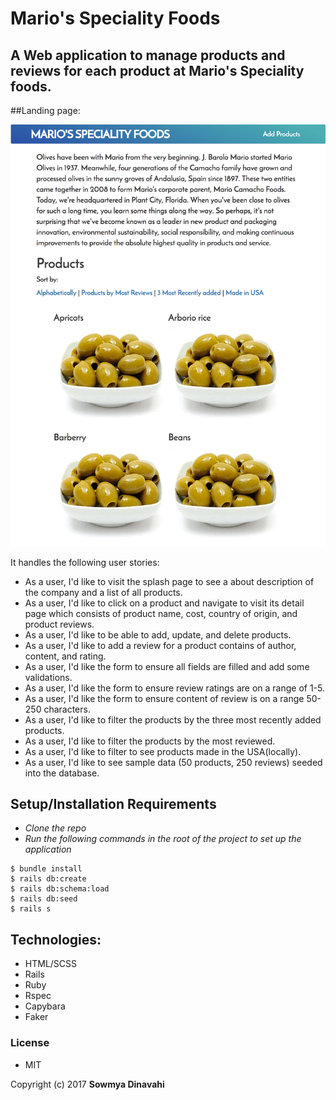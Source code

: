 # Mario's Speciality Foods

## A Web application to manage products and reviews for each product at Mario's Speciality foods.

##Landing page:

![screenshot](https://github.com/sowmyadsl/speciality-foods-rails/blob/master/app/assets/images/screenshot.png)

It handles the following user stories:

- As a user, I'd like to visit the splash page to see a about description of the company and a list of all products.
- As a user, I'd like to click on a product and navigate to visit its detail page which consists of product name, cost, country of origin, and product reviews.
- As a user, I'd like to be able to add, update, and delete products.
- As a user, I'd like to add a review for a product contains of author, content, and rating.
- As a user, I'd like the form to ensure all fields are filled and add some validations.
- As a user, I'd like the form to ensure review ratings are on a range of 1-5.
- As a user, I'd like the form to ensure content of review is on a range 50-250 characters.
- As a user, I'd like to filter the products by the three most recently added products.
- As a user, I'd like to filter the products by the most reviewed.
- As a user, I'd like to filter to see products made in the USA(locally).
- As a user, I'd like to see sample data (50 products, 250 reviews) seeded into the database.


## Setup/Installation Requirements

* _Clone the repo_
* _Run the following commands in the root of the project to set up the application_
```
$ bundle install
$ rails db:create
$ rails db:schema:load
$ rails db:seed
$ rails s
```

## Technologies:

* HTML/SCSS
* Rails
* Ruby
* Rspec
* Capybara
* Faker


### License

* MIT

Copyright (c) 2017 **Sowmya Dinavahi**

